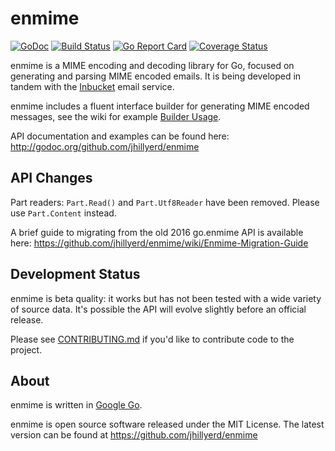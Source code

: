 # enmime
[![GoDoc](https://godoc.org/github.com/jhillyerd/enmime?status.png)][GoDoc]
[![Build Status](https://travis-ci.org/jhillyerd/enmime.png?branch=master)][Build Status]
[![Go Report Card](https://goreportcard.com/badge/github.com/jhillyerd/enmime)][Go Report Card]
[![Coverage Status](https://coveralls.io/repos/github/jhillyerd/enmime/badge.svg)][Coverage Status]

enmime is a MIME encoding and decoding library for Go, focused on generating and
parsing MIME encoded emails.  It is being developed in tandem with the
[Inbucket] email service.

enmime includes a fluent interface builder for generating MIME encoded messages,
see the wiki for example [Builder Usage].

API documentation and examples can be found here:
http://godoc.org/github.com/jhillyerd/enmime


## API Changes

Part readers: `Part.Read()` and `Part.Utf8Reader` have been removed. Please use
`Part.Content` instead.

A brief guide to migrating from the old 2016 go.enmime API is available here:
https://github.com/jhillyerd/enmime/wiki/Enmime-Migration-Guide


## Development Status

enmime is beta quality: it works but has not been tested with a wide variety of
source data.  It's possible the API will evolve slightly before an official
release.

Please see [CONTRIBUTING.md] if you'd like to contribute code to the project.


## About

enmime is written in [Google Go][Golang].

enmime is open source software released under the MIT License.  The latest
version can be found at https://github.com/jhillyerd/enmime

[Build Status]:    https://travis-ci.org/jhillyerd/enmime
[Builder Usage]:   https://github.com/jhillyerd/enmime/wiki/Builder-Usage 
[Coverage Status]: https://coveralls.io/github/jhillyerd/enmime
[CONTRIBUTING.md]: https://github.com/jhillyerd/enmime/blob/develop/CONTRIBUTING.md
[Inbucket]:        http://www.inbucket.org/
[GoDoc]:           https://godoc.org/github.com/jhillyerd/enmime
[Golang]:          http://golang.org/
[Go Report Card]:  https://goreportcard.com/report/github.com/jhillyerd/enmime
